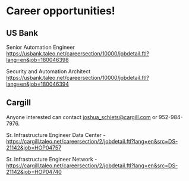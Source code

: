 # Career opportunities!
## US Bank
Senior Automation Engineer
https://usbank.taleo.net/careersection/10000/jobdetail.ftl?lang=en&job=180046398

Security and Automation Architect 
https://usbank.taleo.net/careersection/10000/jobdetail.ftl?lang=en&job=180046394

## Cargill
Anyone interested can contact joshua_schiets@cargill.com or 952-984-7976.

Sr. Infrastructure Engineer Data Center - https://cargill.taleo.net/careersection/2/jobdetail.ftl?lang=en&src=DS-21142&job=HOP04757

Sr. Infrastructure Engineer Network - https://cargill.taleo.net/careersection/2/jobdetail.ftl?lang=en&src=DS-21142&job=HOP04740
